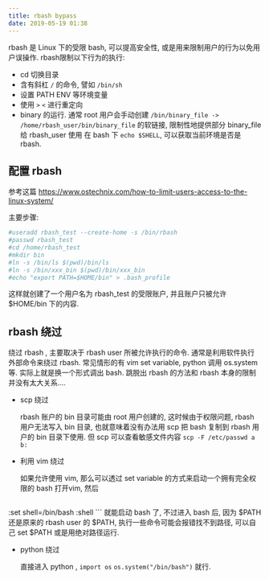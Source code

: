 ```yaml
---
title: rbash bypass
date: 2019-05-19 01:38
---
```


rbash 是 Linux 下的受限 bash, 可以提高安全性, 或是用来限制用户的行为以免用户误操作. 
rbash限制以下行为的执行:
- cd 切换目录
- 含有斜杠 `/` 的命令, 譬如 `/bin/sh`
- 设置 PATH ENV 等环境变量
- 使用 `>` `<` 进行重定向
- binary 的运行. 通常 root 用户会手动创建 `/bin/binary_file -> /home/rbash_user/bin/binary_file` 的软链接, 限制性地提供部分 binary_file 给 rbash_user 使用
在 bash 下 `echo $SHELL`, 可以获取当前环境是否是 rbash.

## 配置 rbash
参考这篇 https://www.ostechnix.com/how-to-limit-users-access-to-the-linux-system/

主要步骤:
```sh
#useradd rbash_test --create-home -s /bin/rbash
#passwd rbash_test
#cd /home/rbash_test 
#mkdir bin
#ln -s /bin/ls $(pwd)/bin/ls
#ln -s /bin/xxx_bin $(pwd)/bin/xxx_bin
#echo "export PATH=$HOME/bin" > .bash_profile
```
这样就创建了一个用户名为 rbash_test 的受限账户, 并且账户只被允许 $HOME/bin 下的内容.

## rbash 绕过
绕过 rbash , 主要取决于 rbash user 所被允许执行的命令. 通常是利用软件执行外部命令来绕过 rbash. 常见情形的有 vim set variable, python 调用 os.system 等.
实际上就是换一个形式调出 bash. 跳脱出 rbash 的方法和 rbash 本身的限制并没有太大关系....
- scp 绕过

    rbash 账户的 bin 目录可能由 root 用户创建的, 这时候由于权限问题, rbash 用户无法写入 bin 目录, 也就意味着没有办法用 scp  把 bash 复制到 rbash 用户的 bin 目录下使用. 但 scp 可以查看敏感文件内容
`scp -F /etc/passwd a b:`  

- 利用 vim 绕过

    如果允许使用 vim, 那么可以透过 set variable 的方式来启动一个拥有完全权限的 bash
打开vim, 然后 
    ```
:set shell=/bin/bash
:shell
    ```
    就能启动 bash 了, 不过进入 bash 后, 因为 $PATH 还是原来的 rbash user 的 $PATH, 执行一些命令可能会报错找不到路径, 可以自己 set $PATH 或是用绝对路径运行.

- python 绕过

    直接进入 python , `import os` `os.system("/bin/bash")` 就行. 
